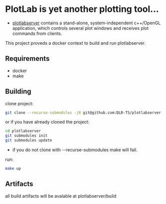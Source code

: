 <!--
********************************************************************************
* Copyright (C) 2017-2020 German Aerospace Center (DLR). 
* Eclipse ADORe, Automated Driving Open Research https://eclipse.org/adore
*
* This program and the accompanying materials are made available under the 
* terms of the Eclipse Public License 2.0 which is available at
* http://www.eclipse.org/legal/epl-2.0.
*
* SPDX-License-Identifier: EPL-2.0 
********************************************************************************
-->
# PlotLab is yet another plotting tool...

* [plotlabserver](plotlabserver) contains a stand-alone, system-independent c++/OpenGL application, which controls several plot windows and receives plot commands from clients.

This project proveds a docker context to build and run plotlabserver.

## Requirements
* docker
* make

## Building

clone project:
```sh
git clone --recurse-submodules -j8 git@github.com:DLR-TS/plotlabserver.git
```
or if you have already cloned the project:
```sh
cd plotlabserver
git submodules init
git submodules update
```

* if you do not clone with --recurse-submodules make will fail.

run: 
```sh
make up
```

## Artifacts

all build artifacts will be avalable at plotlabserver/build
